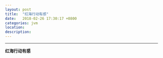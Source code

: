 ```yaml
---
layout: post
title:  "红海行动有感"
date:   2018-02-26 17:30:17 +0800
categories: jvm
location: 
description: 
---
```

---

**红海行动有感**




